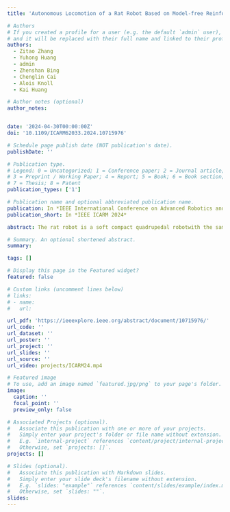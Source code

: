 ```yaml
---
title: 'Autonomous Locomotion of a Rat Robot Based on Model-free Reinforcement Learning'

# Authors
# If you created a profile for a user (e.g. the default `admin` user), write the username (folder name) here
# and it will be replaced with their full name and linked to their profile.
authors:
  - Zitao Zhang
  - Yuhong Huang
  - admin
  - Zhenshan Bing
  - Chenglin Cai
  - Alois Knoll
  - Kai Huang

# Author notes (optional)
author_notes:


date: '2024-04-30T00:00:00Z'
doi: '10.1109/ICARM62033.2024.10715976'

# Schedule page publish date (NOT publication's date).
publishDate: ''

# Publication type.
# Legend: 0 = Uncategorized; 1 = Conference paper; 2 = Journal article;
# 3 = Preprint / Working Paper; 4 = Report; 5 = Book; 6 = Book section;
# 7 = Thesis; 8 = Patent
publication_types: ['1']

# Publication name and optional abbreviated publication name.
publication: In *IEEE International Conference on Advanced Robotics and Mechatronics 2024*
publication_short: In *IEEE ICARM 2024*

abstract: The rat robot is a soft compact quadrupedal robotwith the same size as real rats. It is difficult for such robots to learn effective motions on complex terrain owing to their underactuated nature and limited sensors. This paper proposes a novel approach for the rat robot to learn adaptive motion on rugged terrain based on reinforcement learning. The training architecture is designed for the rat robot’s nonlinear control structure. In order to improve perceptual efficiency, we gather and compress perception information based on sensor data observations in time slices during robot walking. Our proposed method demonstrates excellent exploration of complex effector space and nonlinear dynamics of the rat robot to adapt to challenging terrain. We evaluate the efficacy of our approach on a varied set of scenarios, which include various obstacles and terrain undulations and physical validation is performed. Our results show that our approach effectively achieves efficient motions on complex terrains designed for small-sized robots and outperforms other benchmark algorithms.

# Summary. An optional shortened abstract.
summary: 

tags: []

# Display this page in the Featured widget?
featured: false

# Custom links (uncomment lines below)
# links:
# - name: 
#   url: 

url_pdf: 'https://ieeexplore.ieee.org/abstract/document/10715976/'
url_code: ''
url_dataset: ''
url_poster: ''
url_project: ''
url_slides: ''
url_source: ''
url_video: projects/ICARM24.mp4

# Featured image
# To use, add an image named `featured.jpg/png` to your page's folder.
image:
  caption: ''
  focal_point: ''
  preview_only: false

# Associated Projects (optional).
#   Associate this publication with one or more of your projects.
#   Simply enter your project's folder or file name without extension.
#   E.g. `internal-project` references `content/project/internal-project/index.md`.
#   Otherwise, set `projects: []`.
projects: []

# Slides (optional).
#   Associate this publication with Markdown slides.
#   Simply enter your slide deck's filename without extension.
#   E.g. `slides: "example"` references `content/slides/example/index.md`.
#   Otherwise, set `slides: ""`.
slides: 
---
```

